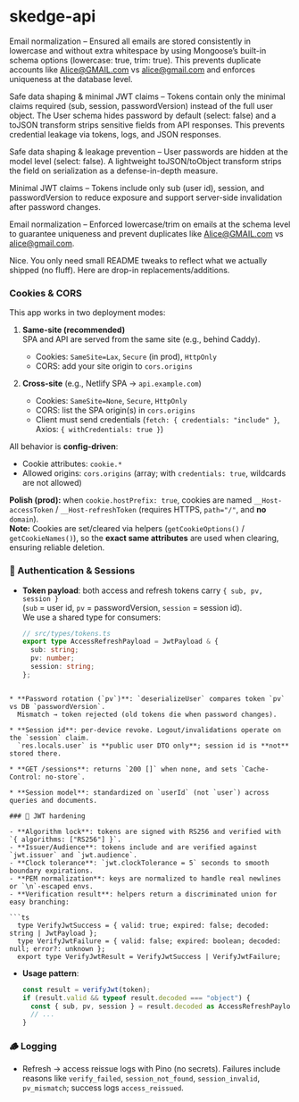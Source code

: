 # skedge-api

Email normalization – Ensured all emails are stored consistently in lowercase and without extra whitespace by using Mongoose’s built-in schema options (lowercase: true, trim: true). This prevents duplicate accounts like Alice@GMAIL.com vs alice@gmail.com and enforces uniqueness at the database level.

Safe data shaping & minimal JWT claims – Tokens contain only the minimal claims required (sub, session, passwordVersion) instead of the full user object. The User schema hides password by default (select: false) and a toJSON transform strips sensitive fields from API responses. This prevents credential leakage via tokens, logs, and JSON responses.

Safe data shaping & leakage prevention – User passwords are hidden at the model level (select: false). A lightweight toJSON/toObject transform strips the field on serialization as a defense-in-depth measure.

Minimal JWT claims – Tokens include only sub (user id), session, and passwordVersion to reduce exposure and support server-side invalidation after password changes.

Email normalization – Enforced lowercase/trim on emails at the schema level to guarantee uniqueness and prevent duplicates like Alice@GMAIL.com vs alice@gmail.com.

Nice. You only need small README tweaks to reflect what we actually shipped (no fluff). Here are drop-in replacements/additions.

### Cookies & CORS

This app works in two deployment modes:

1. **Same-site (recommended)**  
   SPA and API are served from the same site (e.g., behind Caddy).

   - Cookies: `SameSite=Lax`, `Secure` (in prod), `HttpOnly`
   - CORS: add your site origin to `cors.origins`

2. **Cross-site** (e.g., Netlify SPA → `api.example.com`)
   - Cookies: `SameSite=None`, `Secure`, `HttpOnly`
   - CORS: list the SPA origin(s) in `cors.origins`
   - Client must send credentials (`fetch: { credentials: "include" }`, Axios: `{ withCredentials: true }`)

All behavior is **config-driven**:

- Cookie attributes: `cookie.*`
- Allowed origins: `cors.origins` (array; with `credentials: true`, wildcards are not allowed)

**Polish (prod):** when `cookie.hostPrefix: true`, cookies are named `__Host-accessToken` / `__Host-refreshToken` (requires HTTPS, `path="/"`, and **no** `domain`).  
**Note:** Cookies are set/cleared via helpers (`getCookieOptions()` / `getCookieNames()`), so the **exact same attributes** are used when clearing, ensuring reliable deletion.

### 🔑 Authentication & Sessions

- **Token payload**: both access and refresh tokens carry `{ sub, pv, session }`  
  (`sub` = user id, `pv` = passwordVersion, `session` = session id).  
  We use a shared type for consumers:
  ```ts
  // src/types/tokens.ts
  export type AccessRefreshPayload = JwtPayload & {
    sub: string;
    pv: number;
    session: string;
  };
  ```

````

* **Password rotation (`pv`)**: `deserializeUser` compares token `pv` vs DB `passwordVersion`.
  Mismatch → token rejected (old tokens die when password changes).

* **Session id**: per-device revoke. Logout/invalidations operate on the `session` claim.
  `res.locals.user` is **public user DTO only**; session id is **not** stored there.

* **GET /sessions**: returns `200 []` when none, and sets `Cache-Control: no-store`.

* **Session model**: standardized on `userId` (not `user`) across queries and documents.

### 🔐 JWT hardening

- **Algorithm lock**: tokens are signed with RS256 and verified with `{ algorithms: ["RS256"] }`.
- **Issuer/Audience**: tokens include and are verified against `jwt.issuer` and `jwt.audience`.
- **Clock tolerance**: `jwt.clockTolerance = 5` seconds to smooth boundary expirations.
- **PEM normalization**: keys are normalized to handle real newlines or `\n`-escaped envs.
- **Verification result**: helpers return a discriminated union for easy branching:

```ts
  type VerifyJwtSuccess = { valid: true; expired: false; decoded: string | JwtPayload };
  type VerifyJwtFailure = { valid: false; expired: boolean; decoded: null; error?: unknown };
  export type VerifyJwtResult = VerifyJwtSuccess | VerifyJwtFailure;
````

- **Usage pattern**:

  ```ts
  const result = verifyJwt(token);
  if (result.valid && typeof result.decoded === "object") {
    const { sub, pv, session } = result.decoded as AccessRefreshPayload;
    // ...
  }
  ```

### 🪵 Logging

- Refresh → access reissue logs with Pino (no secrets). Failures include reasons like
  `verify_failed`, `session_not_found`, `session_invalid`, `pv_mismatch`; success logs `access_reissued`.
